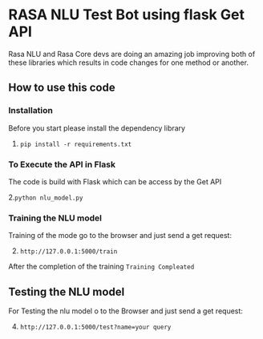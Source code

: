 # RASA NLU Test Bot using flask Get API 
Rasa NLU and Rasa Core devs are doing an amazing job improving both of these libraries which results in code changes for one method or another.


## How to use this code

### Installation

Before you start please install the dependency library

1. ```pip install -r requirements.txt```

### To Execute the API in Flask

The code is build with Flask which can be access by the Get API

2.``` python nlu_model.py ```

### Training the NLU model

Training of the mode go to the browser and just send a get request:

2. ``` http://127.0.0.1:5000/train ```

After the completion of the training 
`Training Compleated`


## Testing the NLU model

For Testing the nlu model o to the Browser and just send a get request:

4. ```http://127.0.0.1:5000/test?name=your query```








